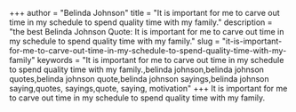 +++
author = "Belinda Johnson"
title = "It is important for me to carve out time in my schedule to spend quality time with my family."
description = "the best Belinda Johnson Quote: It is important for me to carve out time in my schedule to spend quality time with my family."
slug = "it-is-important-for-me-to-carve-out-time-in-my-schedule-to-spend-quality-time-with-my-family"
keywords = "It is important for me to carve out time in my schedule to spend quality time with my family.,belinda johnson,belinda johnson quotes,belinda johnson quote,belinda johnson sayings,belinda johnson saying,quotes, sayings,quote, saying, motivation"
+++
It is important for me to carve out time in my schedule to spend quality time with my family.
